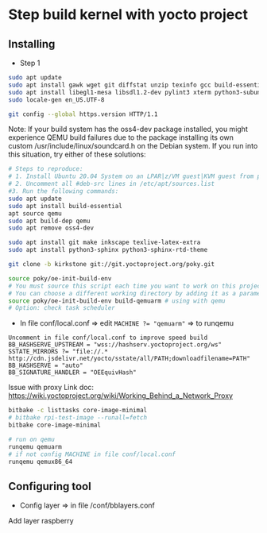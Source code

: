 # Step build kernel with yocto project

## Installing

- Step 1

```bash
sudo apt update
sudo apt install gawk wget git diffstat unzip texinfo gcc build-essential chrpath socat cpio python3 python3-pip python3-pexpect xz-utils debianutils iputils-ping python3-git python3-jinja2 python3-subunit zstd liblz4-tool file locales libacl1
sudo apt install libegl1-mesa libsdl1.2-dev pylint3 xterm python3-subunit mesa-common-dev
sudo locale-gen en_US.UTF-8
```

```bash
git config --global https.version HTTP/1.1
```

Note: If your build system has the oss4-dev package installed, you might experience QEMU build failures due to the package installing its own custom /usr/include/linux/soundcard.h on the Debian system. If you run into this situation, try either of these solutions:

```bash
# Steps to reproduce:
# 1. Install Ubuntu 20.04 System on an LPAR|z/VM guest|KVM guest from ports.ubuntu.com
# 2. Uncomment all #deb-src lines in /etc/apt/sources.list
#3. Run the following commands:
sudo apt update
sudo apt install build-essential
apt source qemu
sudo apt build-dep qemu
sudo apt remove oss4-dev
```

```bash
sudo apt install git make inkscape texlive-latex-extra
sudo apt install python3-sphinx python3-sphinx-rtd-theme

```

```bash
git clone -b kirkstone git://git.yoctoproject.org/poky.git
```

```bash
source poky/oe-init-build-env
# You must source this script each time you want to work on this project.
# You can choose a different working directory by adding it as a parameter to oe-init-build-env
source poky/oe-init-build-env build-qemuarm # using with qemu
# Option: check task scheduler
```

- In file conf/local.conf => edit `MACHINE ?= "qemuarm"` => to runqemu

```
Uncomment in file conf/local.conf to improve speed build
BB_HASHSERVE_UPSTREAM = "wss://hashserv.yoctoproject.org/ws"
SSTATE_MIRRORS ?= "file://.* http://cdn.jsdelivr.net/yocto/sstate/all/PATH;downloadfilename=PATH"
BB_HASHSERVE = "auto"
BB_SIGNATURE_HANDLER = "OEEquivHash"
```

Issue with proxy
Link doc: https://wiki.yoctoproject.org/wiki/Working_Behind_a_Network_Proxy

```bash
bitbake -c listtasks core-image-minimal
# bitbake rpi-test-image --runall=fetch
bitbake core-image-minimal
```

```bash
# run on qemu
runqemu qemuarm
# if not config MACHINE in file conf/local.conf
runqemu qemux86_64
```

## Configuring tool

- Config layer => in file /conf/bblayers.conf

Add layer raspberry

```

```
